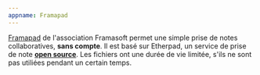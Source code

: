 ```yaml
---
appname: Framapad
---
```


[Framapad](https://framapad.org/abc/fr/) de l'association Framasoft permet une simple prise de notes collaboratives, **sans compte**. Il est basé sur Etherpad, un service de prise de note [**open source**](https://github.com/ether/etherpad-lite). Les fichiers ont une durée de vie limitée, s'ils ne sont pas utiliées pendant un certain temps.
